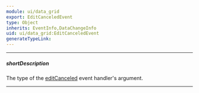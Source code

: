 ```yaml
---
module: ui/data_grid
export: EditCanceledEvent
type: Object
inherits: EventInfo,DataChangeInfo
uid: ui/data_grid:EditCanceledEvent
generateTypeLink: 
---
```

---
##### shortDescription
The type of the [editCanceled]({basewidgetpath}/Events/#editCanceled) event handler's argument.

---
<!-- Description goes here -->